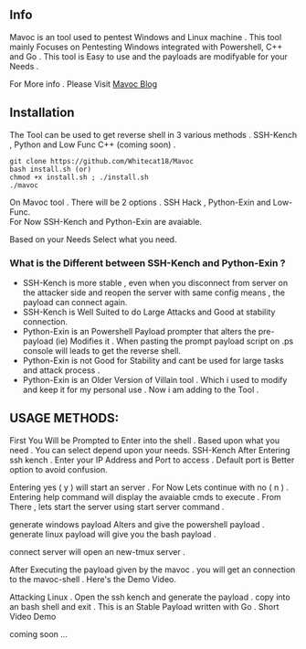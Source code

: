
## Info 
Mavoc is an tool used to pentest Windows and Linux machine . This tool mainly Focuses on Pentesting Windows integrated with Powershell, C++ and Go .  This tool is Easy to use and the payloads are modifyable for your Needs .

For More info . Please Visit <a href="https://www.smukx.site/tool-walkthrough/mavoc-tool-walkthrough" > Mavoc Blog </a>

## Installation 
The Tool can be used to get reverse shell in 3 various methods . SSH-Kench , Python and Low Func C++ (coming soon) .

```
git clone https://github.com/Whitecat18/Mavoc
bash install.sh (or) 
chmod +x install.sh ; ./install.sh
./mavoc
```

On Mavoc tool . There will be 2 options . SSH Hack , Python-Exin and Low-Func. <br>
For Now SSH-Kench and Python-Exin are avaiable.

Based on your Needs Select what you need.

### What is the Different between SSH-Kench and Python-Exin ?
* SSH-Kench is more stable , even when you disconnect from server on the attacker side and reopen the server with same config means , the payload can connect again.
* SSH-Kench is Well Suited to do Large Attacks and Good at stability connection.
* Python-Exin is an Powershell Payload prompter that alters the pre-payload (ie) Modifies it . When pasting the prompt payload script on .ps console will leads to get the reverse shell. 
* Python-Exin is not Good for Stability and cant be used for large tasks and attack process . 
* Python-Exin is an Older Version of Villain tool . Which i used to modify and keep it for my personal use . Now i am adding to the Tool .

## USAGE METHODS:

First You Will be Prompted to Enter into the shell . Based upon what you need . You can select depend upon your needs.
SSH-Kench
After Entering ssh kench . Enter your IP Address and Port to access . Default port is Better option to avoid confusion. 

Entering yes ( y ) will start an server . For Now Lets continue with  no ( n ) . 
Entering help command will display the avaiable cmds to execute . From There , lets start the server using start server command .   

generate windows payload Alters and give the powershell payload .
generate linux payload will give you the bash payload .

connect server will open an new-tmux server . 


After Executing the payload given by the mavoc . you will get an connection to the mavoc-shell . 
Here's the Demo Video.

Attacking Linux . 
Open the ssh kench and generate the payload . copy into an bash shell and exit . This is an Stable Payload written with Go . Short Video Demo 


coming soon ...
